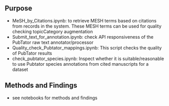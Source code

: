 ## Purpose

* MeSH_by_Citations.ipynb: to retrieve MESH terms based on citations from records in the system. These MESH terms can be used for quality checking topicCategory augmentation
* Submit_text_for_annotation.ipynb: check API responsiveness of the PubTator raw text annotator/processor
* Quality_check_Pubtator_mappings.ipynb: This script checks the quality of PubTator results
* check_pubtator_species.ipynb: Inspect whether it is suitable/reasonable to use Pubtator species annotations from cited manuscripts for a dataset

## Methods and Findings
* see notebooks for methods and findings